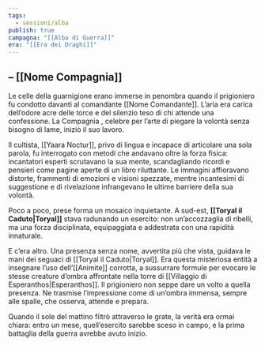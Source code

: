 ```yaml
---
tags:
  - sessioni/alba
publish: true
campagna: "[[Alba di Guerra]]"
era: "[[Era dei Draghi]]"
---
```


##  – [[Nome Compagnia]]

Le celle della guarnigione erano immerse in penombra quando il prigioniero fu condotto davanti al comandante [[Nome Comandante]]. L’aria era carica dell’odore acre delle torce e del silenzio teso di chi attende una confessione. La Compagnia , celebre per l’arte di piegare la volontà senza bisogno di lame, iniziò il suo lavoro.

Il cultista, [[Yaara Noctur]], privo di lingua e incapace di articolare una sola parola, fu interrogato con metodi che andavano oltre la forza fisica: incantatori esperti scrutavano la sua mente, scandagliando ricordi e pensieri come pagine aperte di un libro riluttante. Le immagini affioravano distorte, frammenti di emozioni e visioni spezzate, mentre incantesimi di suggestione e di rivelazione infrangevano le ultime barriere della sua volontà.

Poco a poco, prese forma un mosaico inquietante. A sud-est, **[[Toryal il Caduto|Toryal]]** stava radunando un esercito: non un’accozzaglia di ribelli, ma una forza disciplinata, equipaggiata e addestrata con una rapidità innaturale.

E c’era altro. Una presenza senza nome, avvertita più che vista, guidava le mani dei seguaci di [[Toryal il Caduto|Toryal]]. Era questa misteriosa entità a insegnare l’uso dell’[[Animite]] corrotta, a sussurrare formule per evocare le stesse creature d’ombra affrontate nella torre di [[Villaggio di Esperanthos|Esperanthos]]. Il prigioniero non seppe dare un volto a quella presenza. Ne trasmise l’impressione come di un’ombra immensa, sempre alle spalle, che osserva, attende e prepara.

Quando il sole del mattino filtrò attraverso le grate, la verità era ormai chiara: entro un mese, quell’esercito sarebbe sceso in campo, e la prima battaglia della guerra avrebbe avuto inizio.